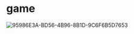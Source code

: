 # game

![95986E3A-BD56-4B96-8B1D-9C6F6B5D7653](https://user-images.githubusercontent.com/66684636/87174048-704d1800-c2f8-11ea-9cbc-cd6e0c0f37ac.gif)
